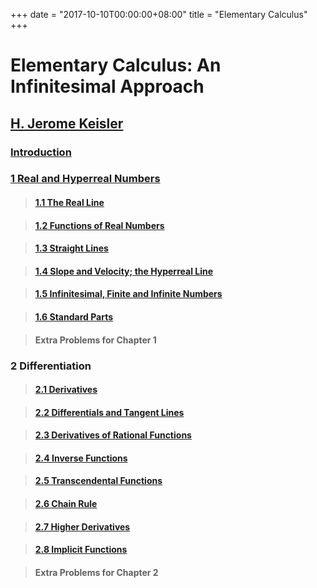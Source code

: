+++
date = "2017-10-10T00:00:00+08:00"
title = "Elementary Calculus"
+++

# Elementary Calculus: An Infinitesimal Approach

## [H. Jerome Keisler](https://www.math.wisc.edu/~keisler/)

### [Introduction](00/)

### [1 Real and Hyperreal Numbers](01/)

> #### [1.1 The Real Line](01/01/)

> #### [1.2 Functions of Real Numbers](01/02/)

> #### [1.3 Straight Lines](01/03/)

> #### [1.4 Slope and Velocity; the Hyperreal Line](01/04/)

> #### [1.5 Infinitesimal, Finite and Infinite Numbers](01/05/)

> #### [1.6 Standard Parts](01/06/)

> #### Extra Problems for Chapter 1

### 2 Differentiation

> #### [2.1 Derivatives](02/01/)

> #### [2.2 Differentials and Tangent Lines](02/02/)

> #### [2.3 Derivatives of Rational Functions](02/03/)

> #### [2.4 Inverse Functions](02/04/)

> #### [2.5 Transcendental Functions](02/05/)

> #### [2.6 Chain Rule](02/06/)

> #### [2.7 Higher Derivatives](02/07/)

> #### [2.8 Implicit Functions](02/08/)

> #### Extra Problems for Chapter 2